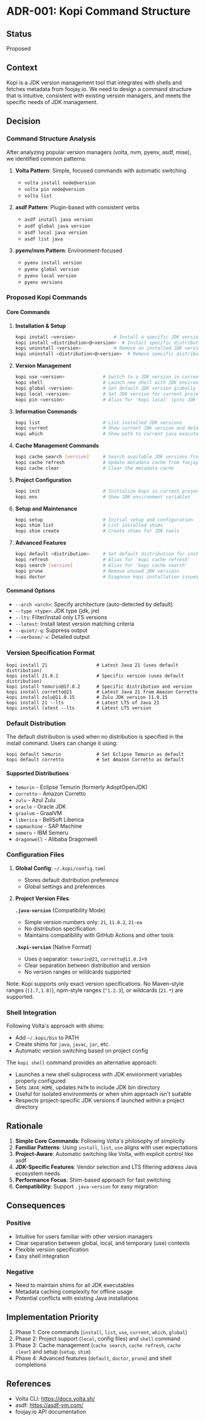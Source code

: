 # ADR-001: Kopi Command Structure

## Status
Proposed

## Context
Kopi is a JDK version management tool that integrates with shells and fetches metadata from foojay.io. We need to design a command structure that is intuitive, consistent with existing version managers, and meets the specific needs of JDK management.

## Decision

### Command Structure Analysis

After analyzing popular version managers (volta, nvm, pyenv, asdf, mise), we identified common patterns:

1. **Volta Pattern**: Simple, focused commands with automatic switching
   - `volta install node@version`
   - `volta pin node@version`
   - `volta list`

2. **asdf Pattern**: Plugin-based with consistent verbs
   - `asdf install java version`
   - `asdf global java version`
   - `asdf local java version`
   - `asdf list java`

3. **pyenv/nvm Pattern**: Environment-focused
   - `pyenv install version`
   - `pyenv global version`
   - `pyenv local version`
   - `pyenv versions`

### Proposed Kopi Commands

#### Core Commands

1. **Installation & Setup**
   ```bash
   kopi install <version>              # Install a specific JDK version
   kopi install <distribution>@<version>  # Install specific distribution
   kopi uninstall <version>            # Remove an installed JDK version
   kopi uninstall <distribution>@<version>  # Remove specific distribution
   ```

2. **Version Management**
   ```bash
   kopi use <version>              # Switch to a JDK version in current shell
   kopi shell                      # Launch new shell with JDK environment configured
   kopi global <version>           # Set default JDK version globally
   kopi local <version>            # Set JDK version for current project
   kopi pin <version>              # Alias for 'kopi local' (pins JDK version in project config)
   ```

3. **Information Commands**
   ```bash
   kopi list                       # List installed JDK versions
   kopi current                    # Show current JDK version and details
   kopi which                      # Show path to current java executable
   ```

4. **Cache Management Commands**
   ```bash
   kopi cache search [version]     # Search available JDK versions from foojay.io
   kopi cache refresh              # Update metadata cache from foojay.io
   kopi cache clear                # Clear the metadata cache
   ```

5. **Project Configuration**
   ```bash
   kopi init                       # Initialize kopi in current project
   kopi env                        # Show JDK environment variables
   ```

6. **Setup and Maintenance**
   ```bash
   kopi setup                      # Initial setup and configuration
   kopi shim list                  # List installed shims
   kopi shim create                # Create shims for JDK tools
   ```

7. **Advanced Features**
   ```bash
   kopi default <distribution>     # Set default distribution for installations
   kopi refresh                    # Alias for 'kopi cache refresh'
   kopi search [version]           # Alias for 'kopi cache search'
   kopi prune                      # Remove unused JDK versions
   kopi doctor                     # Diagnose kopi installation issues
   ```

#### Command Options

- `--arch <arch>`: Specify architecture (auto-detected by default)
- `--type <type>`: JDK type (jdk, jre)
- `--lts`: Filter/install only LTS versions
- `--latest`: Install latest version matching criteria
- `--quiet/-q`: Suppress output
- `--verbose/-v`: Detailed output

### Version Specification Format

```
kopi install 21                  # Latest Java 21 (uses default distribution)
kopi install 21.0.1              # Specific version (uses default distribution)
kopi install temurin@17.0.2      # Specific distribution and version
kopi install corretto@21         # Latest Java 21 from Amazon Corretto
kopi install zulu@11.0.15        # Zulu JDK version 11.0.15
kopi install 21 --lts            # Latest LTS of Java 21
kopi install latest --lts        # Latest LTS version
```

### Default Distribution
The default distribution is used when no distribution is specified in the install command. Users can change it using:
```
kopi default temurin             # Set Eclipse Temurin as default
kopi default corretto            # Set Amazon Corretto as default
```

#### Supported Distributions
- `temurin` - Eclipse Temurin (formerly AdoptOpenJDK)
- `corretto` - Amazon Corretto
- `zulu` - Azul Zulu
- `oracle` - Oracle JDK
- `graalvm` - GraalVM
- `liberica` - BellSoft Liberica
- `sapmachine` - SAP Machine
- `semeru` - IBM Semeru
- `dragonwell` - Alibaba Dragonwell

### Configuration Files

1. **Global Config**: `~/.kopi/config.toml`
   - Stores default distribution preference
   - Global settings and preferences

2. **Project Version Files**:
   
   **`.java-version`** (Compatibility Mode)
   - Simple version numbers only: `21`, `11.0.2`, `21-ea`
   - No distribution specification
   - Maintains compatibility with GitHub Actions and other tools
   
   **`.kopi-version`** (Native Format)
   - Uses `@` separator: `temurin@21`, `corretto@11.0.2+9`
   - Clear separation between distribution and version
   - No version ranges or wildcards supported

Note: Kopi supports only exact version specifications. No Maven-style ranges (`[1.7,1.8)`), npm-style ranges (`^1.2.3`), or wildcards (`21.*`) are supported.

### Shell Integration

Following Volta's approach with shims:
- Add `~/.kopi/bin` to PATH
- Create shims for `java`, `javac`, `jar`, etc.
- Automatic version switching based on project config

The `kopi shell` command provides an alternative approach:
- Launches a new shell subprocess with JDK environment variables properly configured
- Sets `JAVA_HOME`, updates `PATH` to include JDK bin directory
- Useful for isolated environments or when shim approach isn't suitable
- Respects project-specific JDK versions if launched within a project directory

## Rationale

1. **Simple Core Commands**: Following Volta's philosophy of simplicity
2. **Familiar Patterns**: Using `install`, `list`, `use` aligns with user expectations
3. **Project-Aware**: Automatic switching like Volta, with explicit control like asdf
4. **JDK-Specific Features**: Vendor selection and LTS filtering address Java ecosystem needs
5. **Performance Focus**: Shim-based approach for fast switching
6. **Compatibility**: Support `.java-version` for easy migration

## Consequences

### Positive
- Intuitive for users familiar with other version managers
- Clear separation between global, local, and temporary (use) contexts
- Flexible version specification
- Easy shell integration

### Negative
- Need to maintain shims for all JDK executables
- Metadata caching complexity for offline usage
- Potential conflicts with existing Java installations

## Implementation Priority

1. Phase 1: Core commands (`install`, `list`, `use`, `current`, `which`, `global`)
2. Phase 2: Project support (`local`, config files) and `shell` command
3. Phase 3: Cache management (`cache search`, `cache refresh`, `cache clear`) and setup (`setup`, `shim`)
4. Phase 4: Advanced features (`default`, `doctor`, `prune`) and shell completions

## References
- Volta CLI: https://docs.volta.sh/
- asdf: https://asdf-vm.com/
- foojay.io API documentation
